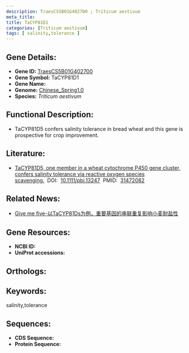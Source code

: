 ```yaml
---
description: TraesCS5B01G402700 ; Triticum aestivum
meta_title:
title: TaCYP81D1
categories: [Triticum aestivum]
tags: [ salinity,tolerance ]
---
```


## Gene Details:
- **Gene ID:**	[TraesCS5B01G402700]()
- **Gene Symbol:** TaCYP81D1
- **Gene Name:** 
- **Genome:** [Chinese_Spring1.0]()
- **Species:** *Triticum aestivum*

## Functional Description:
   - TaCYP81D5 confers salinity tolerance in bread wheat and this gene is prospective for crop improvement.

## Literature:
   - [TaCYP81D5, one member in a wheat cytochrome P450 gene cluster, confers salinity tolerance via reactive oxygen species scavenging.]( https://onlinelibrary.wiley.com/doi/10.1111/pbi.13247)&nbsp;&nbsp;DOI:&nbsp;&nbsp;[10.1111/pbi.13247](https://onlinelibrary.wiley.com/doi/10.1111/pbi.13247)&nbsp;&nbsp;PMID:&nbsp;&nbsp;[31472082](https://pubmed.ncbi.nlm.nih.gov/31472082/)

## Related News:
   - [Give me five-以TaCYP81Ds为例，重要基因的串联重复影响小麦耐盐性](https://mp.weixin.qq.com/s?__biz=MzIyOTY2NDYyNQ==&mid=2247492832&idx=3&sn=556d22e7e89308371157f1a1ef004389&chksm=e8bd96fedfca1fe8d2a3bda1869e590d98057c3ad8c9b7ba1267950ac89d80c33f35f95f144e&scene=27#wechat_redirect)

## Gene Resources:
- **NCBI ID:** [](https://www.ncbi.nlm.nih.gov/gene/?term=)
- **UniProt accessions:** [](https://www.uniprot.org/uniprotkb//entry)

## Orthologs:

## Keywords:
salinity,tolerance

## Sequences:
- **CDS Sequence:**
- **Protein Sequence:**
